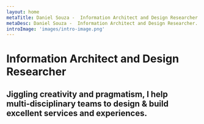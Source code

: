 ```yaml
---
layout: home
metaTitle: Daniel Souza -  Information Architect and Design Researcher
metaDesc: Daniel Souza -  Information Architect and Design Researcher. Jiggling creativity and pragmatism, I help multi-disciplinary teams to design & build excellent services and experiences.
introImage: 'images/intro-image.png'
---
```


# Information Architect and Design Researcher

## Jiggling creativity and pragmatism, I help multi&#x2011;disciplinary teams to **design & build excellent** services and experiences.
